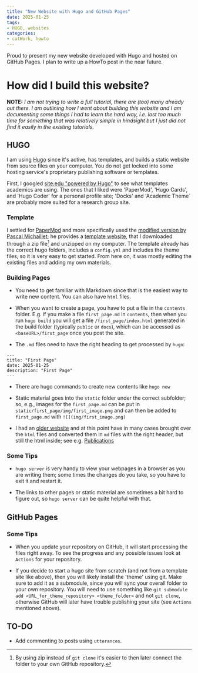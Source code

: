 ```yaml
---
title: "New Website with Hugo and GitHub Pages"
date: 2025-01-25
tags: 
- HUGO, websites
categories:
- catWork, howto
---
```


Proud to present my new website developed with Hugo and hosted on GitHub Pages. I plan to write up a HowTo post in the near future. 

# How did I build this website?

**NOTE:** *I am not trying to write a full tutorial, there are (too) many already out there. I am outlining how I went about building this website and I am documenting some things I had to learn the hard way, i.e. lost too much time for something that was relatively simple in hindsight but I just did not find it easily in the existing tutorials.*

## HUGO

I am using [Hugo](https://gohugo.io/) since it's active, has templates, and builds a static website from source files on your computer. You do not get locked into some hosting service's proprietary publishing software or templates. 

First, I googled [site:edu "powered by Hugo"](https://www.google.com/search?q=site:.edu+%22powered+by+hugo%22) to see what templates academics are using. The ones that I liked were 'PaperMod', 'Hugo Cards', and 'Hugo Coder' for a personal profile site; 'Docks' and 'Academic Theme` are probably more suited for a research group site. 

### Template

I settled for [PaperMod](https://github.com/adityatelange/hugo-PaperMod/) and more specifically used the [modified version by Pascal Michaillet](https://pascalmichaillat.org/d5/); he provides a [template website](https://github.com/pmichaillat/hugo-website), that I downloaded through a zip file[^zip] and unzipped on my computer. The template already has the correct hugo folders, includes a `config.yml` and includes the theme files,  so it is very easy to get started. From here on, it was mostly editing the existing files and adding my own materials. 

### Building Pages

- You need to get familiar with Markdown since that is the easiest way to write new content. You can also have `html` files. 

- When you want to create a page, you have to put a file in the `contents` folder. E.g. if you make a file `first_page.md` in `contents`, then when you run `hugo build` you will get a file `/first_page/index.html` generated in the build folder (typically `public` or `docs`), which can be accessed as `<baseURL>/first_page` once you post the site. 

- The `.md` files need to have the right heading to get processed by `hugo`:
```
---
title: "First Page"
date: 2025-01-25
description: "First Page"
--- 
```

- There are hugo commands to create new contents like `hugo new` 

- Static material goes into the `static` folder under the correct subfolder; so, e.g., images for the `first_page.md` can be put in `static/first_page/img/first_image.png` and can then be added to `first_page.md` with `![](img/first_image.png)`

- I had an [older website](https://www.ee.columbia.edu/~kinget/home.html) and at this point have in many cases brought over the `html` files and converted them in `md` files with the right header, but still the html inside; see e.g. [Publications](../../publications/)

### Some Tips

- `hugo server` is very handy to view your webpages in a browser as you are writing them; some times the changes do you take, so you have to exit it and restart it. 

- The links to other pages or static material are sometimes a bit hard to figure out, so `hugo server` can be quite helpful with that. 


## GitHub Pages

### Some Tips

- When you update your repository on GitHub, it will start processing the files right away. To see the progress and any possible issues look at `Actions` for your repository. 

- If you decide to start a hugo site from scratch (and not from a template site like above), then you will likely install the 'theme' using git. Make sure to add it as a submodule, since you will sync your overall folder to your own repository. You will need to use something like `git submodule add <URL_for_theme_repository> <theme_folder>` and not `git clone`, otherwise GitHub will later have trouble publishing your site (see `Actions` mentioned above). 

## TO-DO

- Add commenting to posts using `utterances`. 

[^zip]: By using zip instead of `git clone` it's easier to then later connect the folder to your own GitHub repository.